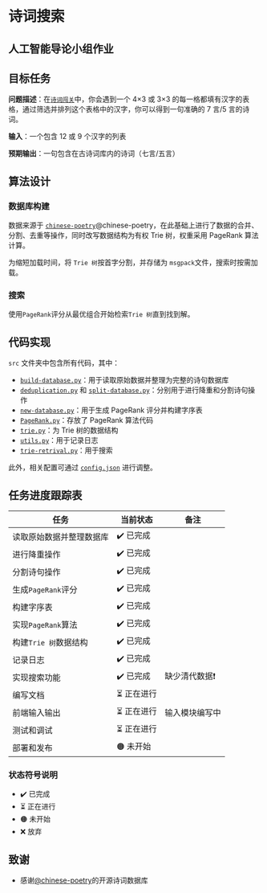 # 诗词搜索

## 人工智能导论小组作业

## 目标任务

**问题描述**：在[`诗词闯关`](https://www.arealme.com/9-grid-chinese-poem-quiz/cn/)中，你会遇到一个 4×3 或 3×3 的每一格都填有汉字的表格，通过筛选并排列这个表格中的汉字，你可以得到一句准确的 7 言/5 言的诗词。

**输入**：一个包含 12 或 9 个汉字的列表

**预期输出**：一句包含在古诗词库内的诗词（七言/五言）

## 算法设计

### 数据库构建

数据来源于 [`chinese-poetry`](https://github.com/chinese-poetry/chinese-poetry)@chinese-poetry，在此基础上进行了数据的合并、分割、去重等操作，同时改写数据结构为有权 Trie 树，权重采用 PageRank 算法计算。

为缩短加载时间，将 `Trie 树`按首字分割，并存储为 ` msgpack `文件，搜索时按需加载。

### 搜索

使用` PageRank `评分从最优组合开始检索` Trie 树 `直到找到解。

## 代码实现

`src` 文件夹中包含所有代码，其中：

- [`build-database.py`](src/build-database.py)：用于读取原始数据并整理为完整的诗句数据库
- [`deduplication.py`](src/deduplication.py) 和 [`split-database.py`](src/split-database.py)：分别用于进行降重和分割诗句操作
- [`new-database.py`](src/new-database.py)：用于生成 PageRank 评分并构建字序表
- [`PageRank.py`](src/PageRank.py)：存放了 PageRank 算法代码
- [`trie.py`](src/trie.py)：为 Trie 树的数据结构
- [`utils.py`](src/utils.py)：用于记录日志
- [`trie-retrival.py`](src/trie-retrieval.py)：用于搜索

此外，相关配置可通过 [`config.json`](config/config.json) 进行调整。

## 任务进度跟踪表

| 任务                     | 当前状态   | 备注        |
|--------------------------|------------|------------|
| 读取原始数据并整理数据库 | ✔️ 已完成  |              |
| 进行降重操作             | ✔️ 已完成  |              |
| 分割诗句操作             | ✔️ 已完成  |              |
| 生成` PageRank `评分       | ✔️ 已完成  |              |
| 构建字序表               | ✔️ 已完成  |              |
| 实现` PageRank `算法       | ✔️ 已完成  |              |
| 构建` Trie 树 `数据结构     | ✔️ 已完成  |              |
| 记录日志                 | ✔️ 已完成  |              |
| 实现搜索功能             | ✔️ 已完成 | 缺少清代数据❗  |
| 编写文档                 | ⏳ 正在进行 |              |
| 前端输入输出             | ⏳ 正在进行  | 输入模块编写中  |
| 测试和调试               | ⏳ 正在进行  |              |
| 部署和发布               | 🟠 未开始  |              |

### 状态符号说明

- ✔️ 已完成
- ⏳ 正在进行
- 🟠 未开始
- ❌ 放弃

## 致谢

- 感谢[@chinese-poetry](https://github.com/chinese-poetry)的开源诗词数据库
